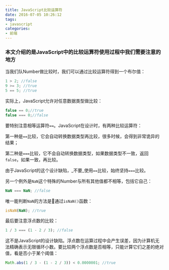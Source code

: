 ```yaml
---
title: JavaScript比较运算符
date: 2016-07-05 10:26:12
tags:
- javascript
categories: 
- 前端
---
```

### 本文介绍的是JavaScript中的比较运算符使用过程中我们需要注意的地方
<!-- more -->
当我们队Number做比较时，我们可以通过比较运算符得到一个布尔值：

```javascript
1 > 2; //false
9 >= 3; //true
5 == 5; //true	
```

实际上，JavaScript允许对任意数据类型做比较：

```javascript
false == 0;//true
false === 0;//false
```

要特别注意相等运算符`==`。JavaScript在设计时，有两种比较运算符：

第一种是`==`比较，它会自动转换数据类型再比较，很多时候，会得到非常诡异的结果；

第二种是`===`比较，它不会自动转换数据类型，如果数据类型不一致，返回`false`，如果一致，再比较。

由于JavaScript的这个设计缺陷，_不要_使用`==`比较，始终坚持`===`比较。

另一个例外是`NaN`这个特殊的Number与所有其他值都不相等，包括它自己：

```javascript
NaN === NaN; //false
```

唯一能判断`NaN`的方法是通过`isNaN()`函数：

```javascript
isNaN(NaN); //true
```

最后要注意浮点数的比较：

```javascript
1 / 3 === (1 - 2 / 3); //false
```

这不是JavaScript的设计缺陷。浮点数在运算过程中会产生误差，因为计算机无法精确表示无限循环小数。要比较两个浮点数是否相等，只能计算它们之差的绝对值，看是否小于某个阈值：

```javascript
Math.abs(1 / 3 - (1 - 2 / 3)) < 0.0000001; //true
```

